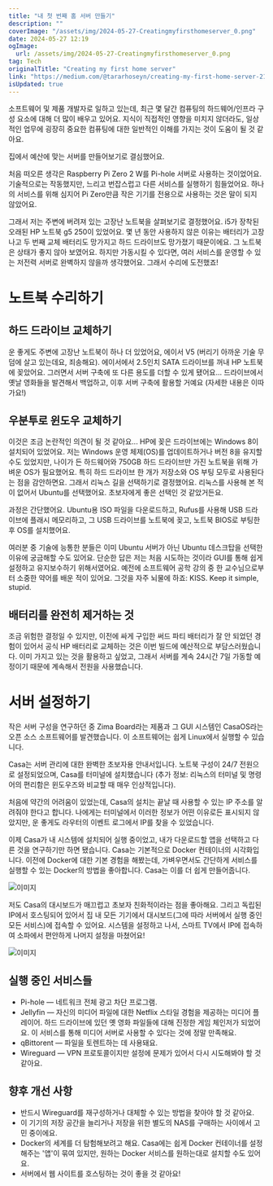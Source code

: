 ```yaml
---
title: "내 첫 번째 홈 서버 만들기"
description: ""
coverImage: "/assets/img/2024-05-27-Creatingmyfirsthomeserver_0.png"
date: 2024-05-27 12:19
ogImage: 
  url: /assets/img/2024-05-27-Creatingmyfirsthomeserver_0.png
tag: Tech
originalTitle: "Creating my first home server"
link: "https://medium.com/@tararhoseyn/creating-my-first-home-server-2104cc610514"
isUpdated: true
---
```






소프트웨어 및 제품 개발자로 일하고 있는데, 최근 몇 달간 컴퓨팅의 하드웨어/인프라 구성 요소에 대해 더 많이 배우고 있어요. 지식이 직접적인 영향을 미치지 않더라도, 일상적인 업무에 굉장히 중요한 컴퓨팅에 대한 일반적인 이해를 가지는 것이 도움이 될 것 같아요.

집에서 예산에 맞는 서버를 만들어보기로 결심했어요.

처음 떠오른 생각은 Raspberry Pi Zero 2 W를 Pi-hole 서버로 사용하는 것이었어요. 기술적으로는 작동했지만, 느리고 번잡스럽고 다른 서비스를 실행하기 힘들었어요. 하나의 서비스를 위해 심지어 Pi Zero만큼 작은 기기를 전용으로 사용하는 것은 말이 되지 않았어요.

그래서 저는 주변에 버려져 있는 고장난 노트북을 살펴보기로 결정했어요. i5가 장착된 오래된 HP 노트북 g5 250이 있었어요. 몇 년 동안 사용하지 않은 이유는 배터리가 고장나고 두 번째 교체 배터리도 망가지고 하드 드라이브도 망가졌기 때문이에요. 그 노트북은 상태가 좋지 않아 보였어요. 하지만 가동시킬 수 있다면, 여러 서비스를 운영할 수 있는 저전력 서버로 완벽하지 않을까 생각했어요. 그래서 수리에 도전했죠!

<div class="content-ad"></div>

# 노트북 수리하기

## 하드 드라이브 교체하기

운 좋게도 주변에 고장난 노트북이 하나 더 있었어요, 에이서 V5 (버리기 아까운 기술 무덤에 살고 있는데요, 죄송해요). 에이서에서 2.5인치 SATA 드라이브를 꺼내 HP 노트북에 꽂았어요. 그러면서 서버 구축에 또 다른 용도를 더할 수 있게 됐어요... 드라이브에서 옛날 영화들을 발견해서 백업하고, 이후 서버 구축에 활용할 거예요 (자세한 내용은 이따가요!)

## 우분투로 윈도우 교체하기

<div class="content-ad"></div>

이것은 조금 논란적인 의견이 될 것 같아요... HP에 꽂은 드라이브에는 Windows 8이 설치되어 있었어요. 저는 Windows 운영 체제(OS)를 업데이트하거나 버전 8을 유지할 수도 있었지만, 나이가 든 하드웨어와 750GB 하드 드라이브만 가진 노트북을 위해 가벼운 OS가 필요했어요. 특히 하드 드라이브 한 개가 저장소와 OS 부팅 모두로 사용된다는 점을 감안하면요. 그래서 리눅스 길을 선택하기로 결정했어요. 리눅스를 사용해 본 적이 없어서 Ubuntu를 선택했어요. 초보자에게 좋은 선택인 것 같았거든요.

과정은 간단했어요. Ubuntu용 ISO 파일을 다운로드하고, Rufus를 사용해 USB 드라이브에 플래시 메모리하고, 그 USB 드라이브를 노트북에 꽂고, 노트북 BIOS로 부팅한 후 OS를 설치했어요.

여러분 중 기술에 능통한 분들은 이미 Ubuntu 서버가 아닌 Ubuntu 데스크탑을 선택한 이유에 궁금해할 수도 있어요. 단순한 답은 저는 처음 시도하는 것이라 GUI를 통해 쉽게 설정하고 유지보수하기 위해서였어요. 예전에 소프트웨어 공학 강의 중 한 교수님으로부터 소중한 약어를 배운 적이 있어요. 그것을 자주 뇌물에 하죠: KISS. Keep it simple, stupid.

<div class="content-ad"></div>

## 배터리를 완전히 제거하는 것

조금 위험한 결정일 수 있지만, 이전에 싸게 구입한 써드 파티 배터리가 잘 안 되었던 경험이 있어서 공식 HP 배터리로 교체하는 것은 이번 빌드에 예산적으로 부담스러웠습니다. 이미 가지고 있는 것을 활용하고 싶었고, 그래서 서버를 계속 24시간 7일 가동할 예정이기 때문에 계속해서 전원을 사용했습니다.

# 서버 설정하기

작은 서버 구성을 연구하던 중 Zima Board라는 제품과 그 GUI 시스템인 CasaOS라는 오픈 소스 소프트웨어를 발견했습니다. 이 소프트웨어는 쉽게 Linux에서 실행할 수 있습니다.

<div class="content-ad"></div>

Casa는 서버 관리에 대한 완벽한 초보자용 안내서입니다. 노트북 구성이 24/7 전원으로 설정되었으며, Casa를 터미널에 설치했습니다 (추가 정보: 리눅스의 터미널 및 명령어의 편리함은 윈도우즈와 비교할 때 매우 인상적입니다).

처음에 약간의 어려움이 있었는데, Casa의 설치는 끝날 때 사용할 수 있는 IP 주소를 알려줘야 한다고 합니다. 나에게는 터미널에서 이러한 정보가 어떤 이유로든 표시되지 않았지만, 운 좋게도 라우터의 이벤트 로그에서 IP를 찾을 수 있었습니다.

이제 Casa가 내 시스템에 설치되어 실행 중이었고, 내가 다운로드할 앱을 선택하고 다른 것을 연구하기만 하면 됐습니다. Casa는 기본적으로 Docker 컨테이너의 시각화입니다. 이전에 Docker에 대한 기본 경험을 해봤는데, 가벼우면서도 간단하게 서비스를 실행할 수 있는 Docker의 방법을 좋아합니다. Casa는 이를 더 쉽게 만들어줍니다.

![이미지](/assets/img/2024-05-27-Creatingmyfirsthomeserver_1.png)

<div class="content-ad"></div>

저도 Casa의 대시보드가 매끄럽고 초보자 친화적이라는 점을 좋아해요. 그리고 독립된 IP에서 호스팅되어 있어서 집 내 모든 기기에서 대시보드(그에 따라 서버에서 실행 중인 모든 서비스)에 접속할 수 있어요. 시스템을 설정하고 나서, 스마트 TV에서 IP에 접속하여 소파에서 편안하게 나머지 설정을 마쳤어요!

![이미지](/assets/img/2024-05-27-Creatingmyfirsthomeserver_2.png)

## 실행 중인 서비스들

- Pi-hole — 네트워크 전체 광고 차단 프로그램.
- Jellyfin — 자신의 미디어 파일에 대한 Netflix 스타일 경험을 제공하는 미디어 플레이어. 하드 드라이브에 있던 옛 영화 파일들에 대해 진정한 게임 체인저가 되었어요. 이 서비스를 통해 미디어 서버로 사용할 수 있다는 것에 정말 만족해요.
- qBittorent — 파일을 토렌트하는 데 사용돼요.
- Wireguard — VPN 프로토콜이지만 설정에 문제가 있어서 다시 시도해봐야 할 것 같아요.

<div class="content-ad"></div>

## 향후 개선 사항

- 반드시 Wireguard를 재구성하거나 대체할 수 있는 방법을 찾아야 할 것 같아요.
- 이 기기의 저장 공간을 늘리거나 저장을 위한 별도의 NAS를 구매하는 사이에서 고민 중이에요.
- Docker의 세계를 더 탐험해보려고 해요. Casa에는 쉽게 Docker 컨테이너를 설정해주는 '앱'이 묶여 있지만, 원하는 Docker 서비스를 원하는대로 설치할 수도 있어요.
- 서버에서 웹 사이트를 호스팅하는 것이 좋을 것 같아요!